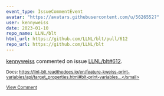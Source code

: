 ```yaml
---
event_type: IssueCommentEvent
avatar: "https://avatars.githubusercontent.com/u/5626552?"
user: kennyweiss
date: 2023-01-10
repo_name: LLNL/blt
html_url: https://github.com/LLNL/blt/pull/612
repo_url: https://github.com/LLNL/blt
---
```


<a href='https://github.com/kennyweiss' target='_blank'>kennyweiss</a> commented on issue <a href='https://github.com/LLNL/blt/pull/612' target='_blank'>LLNL/blt#612</a>.

<small>Docs: https://llnl-blt.readthedocs.io/en/feature-kweiss-print-variables/api/target_properties.html#blt-print-variables...</small>

<a href='https://github.com/LLNL/blt/pull/612' target='_blank'>View Comment</a>